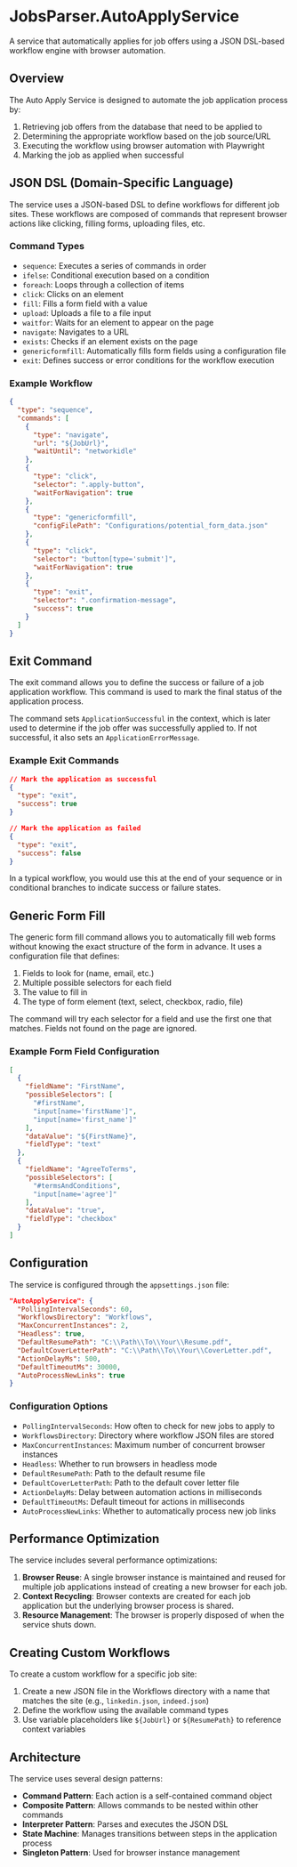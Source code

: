 # JobsParser.AutoApplyService

A service that automatically applies for job offers using a JSON DSL-based workflow engine with browser automation.

## Overview

The Auto Apply Service is designed to automate the job application process by:

1. Retrieving job offers from the database that need to be applied to
2. Determining the appropriate workflow based on the job source/URL
3. Executing the workflow using browser automation with Playwright
4. Marking the job as applied when successful

## JSON DSL (Domain-Specific Language)

The service uses a JSON-based DSL to define workflows for different job sites. These workflows are composed of commands that represent browser actions like clicking, filling forms, uploading files, etc.

### Command Types

- `sequence`: Executes a series of commands in order
- `ifelse`: Conditional execution based on a condition
- `foreach`: Loops through a collection of items
- `click`: Clicks on an element
- `fill`: Fills a form field with a value
- `upload`: Uploads a file to a file input
- `waitfor`: Waits for an element to appear on the page
- `navigate`: Navigates to a URL
- `exists`: Checks if an element exists on the page
- `genericformfill`: Automatically fills form fields using a configuration file
- `exit`: Defines success or error conditions for the workflow execution

### Example Workflow

```json
{
  "type": "sequence",
  "commands": [
    {
      "type": "navigate",
      "url": "${JobUrl}",
      "waitUntil": "networkidle"
    },
    {
      "type": "click",
      "selector": ".apply-button",
      "waitForNavigation": true
    },
    {
      "type": "genericformfill",
      "configFilePath": "Configurations/potential_form_data.json"
    },
    {
      "type": "click",
      "selector": "button[type='submit']",
      "waitForNavigation": true
    },
    {
      "type": "exit",
      "selector": ".confirmation-message",
      "success": true
    }
  ]
}
```

## Exit Command

The exit command allows you to define the success or failure of a job application workflow. This command is used to mark the final status of the application process.

The command sets `ApplicationSuccessful` in the context, which is later used to determine if the job offer was successfully applied to. If not successful, it also sets an `ApplicationErrorMessage`.

### Example Exit Commands

```json
// Mark the application as successful
{
  "type": "exit",
  "success": true
}

// Mark the application as failed
{
  "type": "exit",
  "success": false
}
```

In a typical workflow, you would use this at the end of your sequence or in conditional branches to indicate success or failure states.

## Generic Form Fill

The generic form fill command allows you to automatically fill web forms without knowing the exact structure of the form in advance. It uses a configuration file that defines:

1. Fields to look for (name, email, etc.)
2. Multiple possible selectors for each field
3. The value to fill in
4. The type of form element (text, select, checkbox, radio, file)

The command will try each selector for a field and use the first one that matches. Fields not found on the page are ignored.

### Example Form Field Configuration

```json
[
  {
    "fieldName": "FirstName",
    "possibleSelectors": [
      "#firstName",
      "input[name='firstName']",
      "input[name='first_name']"
    ],
    "dataValue": "${FirstName}",
    "fieldType": "text"
  },
  {
    "fieldName": "AgreeToTerms",
    "possibleSelectors": [
      "#termsAndConditions",
      "input[name='agree']"
    ],
    "dataValue": "true",
    "fieldType": "checkbox"
  }
]
```

## Configuration

The service is configured through the `appsettings.json` file:

```json
"AutoApplyService": {
  "PollingIntervalSeconds": 60,
  "WorkflowsDirectory": "Workflows",
  "MaxConcurrentInstances": 2,
  "Headless": true,
  "DefaultResumePath": "C:\\Path\\To\\Your\\Resume.pdf",
  "DefaultCoverLetterPath": "C:\\Path\\To\\Your\\CoverLetter.pdf",
  "ActionDelayMs": 500,
  "DefaultTimeoutMs": 30000,
  "AutoProcessNewLinks": true
}
```

### Configuration Options

- `PollingIntervalSeconds`: How often to check for new jobs to apply to
- `WorkflowsDirectory`: Directory where workflow JSON files are stored
- `MaxConcurrentInstances`: Maximum number of concurrent browser instances
- `Headless`: Whether to run browsers in headless mode
- `DefaultResumePath`: Path to the default resume file
- `DefaultCoverLetterPath`: Path to the default cover letter file
- `ActionDelayMs`: Delay between automation actions in milliseconds
- `DefaultTimeoutMs`: Default timeout for actions in milliseconds
- `AutoProcessNewLinks`: Whether to automatically process new job links

## Performance Optimization

The service includes several performance optimizations:

1. **Browser Reuse**: A single browser instance is maintained and reused for multiple job applications instead of creating a new browser for each job.
2. **Context Recycling**: Browser contexts are created for each job application but the underlying browser process is shared.
3. **Resource Management**: The browser is properly disposed of when the service shuts down.

## Creating Custom Workflows

To create a custom workflow for a specific job site:

1. Create a new JSON file in the Workflows directory with a name that matches the site (e.g., `linkedin.json`, `indeed.json`)
2. Define the workflow using the available command types
3. Use variable placeholders like `${JobUrl}` or `${ResumePath}` to reference context variables

## Architecture

The service uses several design patterns:

- **Command Pattern**: Each action is a self-contained command object
- **Composite Pattern**: Allows commands to be nested within other commands
- **Interpreter Pattern**: Parses and executes the JSON DSL
- **State Machine**: Manages transitions between steps in the application process
- **Singleton Pattern**: Used for browser instance management 